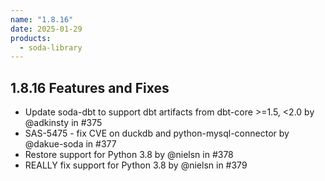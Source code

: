 ```yaml
---
name: "1.8.16"
date: 2025-01-29
products:
  - soda-library
---
```

## 1.8.16 Features and Fixes
* Update soda-dbt to support dbt artifacts from dbt-core >=1.5, <2.0 by @adkinsty in #375
* SAS-5475 - fix CVE on duckdb and python-mysql-connector by @dakue-soda in #377
* Restore support for Python 3.8 by @nielsn in #378
* REALLY fix support for Python 3.8 by @nielsn in #379